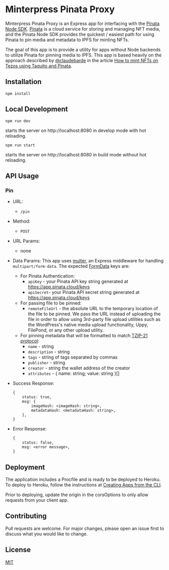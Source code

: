 # Minterpress Pinata Proxy

Minterpress Pinata Proxy is an Express app for interfacing with the [Pinata Node SDK](https://docs.pinata.cloud/pinata-node-sdk). [Pinata](https://www.pinata.cloud/) is a cloud service for storing and managing NFT media, and the Pinata Node SDK provides the quickest / easiest path for using Pinata to pin media and metadata to IPFS for minting NFTs.

The goal of this app is to provide a utility for apps without Node backends to utilize Pinata for pinning media to IPFS. This app is based heavily on the approach described by [@claudebarde](https://github.com/claudebarde) in the article [How to mint NFTs on Tezos using Taquito and Pinata](https://medium.com/ecad-labs-inc/how-to-mint-nfts-on-tezos-using-taquito-and-pinata-15a407078495).

## Installation

```
npm install
```

## Local Development

```
npm run dev
```

starts the server on http://localhost:8080 in develop mode with hot reloading.

```
npm run start
```
starts the server on http://localhost:8080 in build mode without hot reloading.

## API Usage

### Pin

- URL: 
    - `/pin`
- Method:
    - `POST`
- URL Params:
    - none
- Data Params:
    This app uses [multer](https://www.npmjs.com/package/multer), an Express middleware for handling `multipart/form-data`. The expected [FormData](https://developer.mozilla.org/en-US/docs/Web/API/FormData) keys are:

    - For Pinata Authentication:
        - `apiKey` - your Pinata API key string generated at https://app.pinata.cloud/keys
        - `apiSecret`- your Pinata API secret string generated at https://app.pinata.cloud/keys
    - For passing file to be pinned:
        - `remoteFileUrl` - the absolute URL to the temporary location of the file to be pinned. We pass the URL instead of uploading the file in order to allow using 3rd-party file upload utilities such as the WordPress's native media upload functionality, Uppy, FilePond, or any other upload utility.
    - For pinning metadata that will be formatted to match [TZIP-21 protocol](https://tzip.tezosagora.org/proposal/tzip-21/):
        - `name` - string
        - `description` - string
        - `tags` - string of tags separated by commas
        - `publisher` - string
        - `creator` - string the wallet address of the creator
        - `attributes` - { name: string; value: string }[]
- Success Response:
    ```
    {
        status: true,
        msg: {
            imageHash: <imageHash: string>,
            metadataHash: <metadataHash: string>,
        },
    }
    ```
- Error Response:
    ```
    {
        status: false,
        msg: <error message>,
    }
    ```

## Deployment

The application includes a Procfile and is ready to be deployed to Heroku. To deploy to Heroku, follow the instructions at [Creating Apps from the CLI](https://devcenter.heroku.com/articles/creating-apps).

Prior to deploying, update the origin in the corsOptions to only allow requests from your client app.

## Contributing
Pull requests are welcome. For major changes, please open an issue first to discuss what you would like to change.

## License
[MIT](https://choosealicense.com/licenses/mit/)
